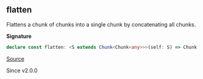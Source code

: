 ## flatten

Flattens a chunk of chunks into a single chunk by concatenating all chunks.

**Signature**

```ts
declare const flatten: <S extends Chunk<Chunk<any>>>(self: S) => Chunk.Flatten<S>
```

[Source](https://github.com/Effect-TS/effect/tree/main/packages/effect/src/Chunk.ts#L767)

Since v2.0.0